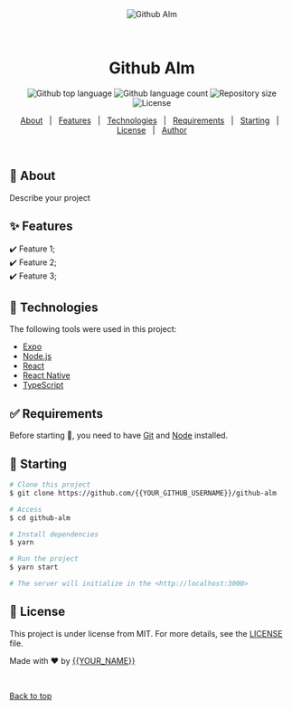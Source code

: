 <div align="center" id="top"> 
  <img src="./.github/app.gif" alt="Github Alm" />

  &#xa0;

  <!-- <a href="https://githubalm.netlify.app">Demo</a> -->
</div>

<h1 align="center">Github Alm</h1>

<p align="center">
  <img alt="Github top language" src="https://img.shields.io/github/languages/top/{{YOUR_GITHUB_USERNAME}}/github-alm?color=56BEB8">

  <img alt="Github language count" src="https://img.shields.io/github/languages/count/{{YOUR_GITHUB_USERNAME}}/github-alm?color=56BEB8">

  <img alt="Repository size" src="https://img.shields.io/github/repo-size/{{YOUR_GITHUB_USERNAME}}/github-alm?color=56BEB8">

  <img alt="License" src="https://img.shields.io/github/license/{{YOUR_GITHUB_USERNAME}}/github-alm?color=56BEB8">

  <!-- <img alt="Github issues" src="https://img.shields.io/github/issues/{{YOUR_GITHUB_USERNAME}}/github-alm?color=56BEB8" /> -->

  <!-- <img alt="Github forks" src="https://img.shields.io/github/forks/{{YOUR_GITHUB_USERNAME}}/github-alm?color=56BEB8" /> -->

  <!-- <img alt="Github stars" src="https://img.shields.io/github/stars/{{YOUR_GITHUB_USERNAME}}/github-alm?color=56BEB8" /> -->
</p>

<!-- Status -->

<!-- <h4 align="center"> 
	🚧  Github Alm 🚀 Under construction...  🚧
</h4> 

<hr> -->

<p align="center">
  <a href="#dart-about">About</a> &#xa0; | &#xa0; 
  <a href="#sparkles-features">Features</a> &#xa0; | &#xa0;
  <a href="#rocket-technologies">Technologies</a> &#xa0; | &#xa0;
  <a href="#white_check_mark-requirements">Requirements</a> &#xa0; | &#xa0;
  <a href="#checkered_flag-starting">Starting</a> &#xa0; | &#xa0;
  <a href="#memo-license">License</a> &#xa0; | &#xa0;
  <a href="https://github.com/{{YOUR_GITHUB_USERNAME}}" target="_blank">Author</a>
</p>

<br>

## :dart: About ##

Describe your project

## :sparkles: Features ##

:heavy_check_mark: Feature 1;\
:heavy_check_mark: Feature 2;\
:heavy_check_mark: Feature 3;

## :rocket: Technologies ##

The following tools were used in this project:

- [Expo](https://expo.io/)
- [Node.js](https://nodejs.org/en/)
- [React](https://pt-br.reactjs.org/)
- [React Native](https://reactnative.dev/)
- [TypeScript](https://www.typescriptlang.org/)

## :white_check_mark: Requirements ##

Before starting :checkered_flag:, you need to have [Git](https://git-scm.com) and [Node](https://nodejs.org/en/) installed.

## :checkered_flag: Starting ##

```bash
# Clone this project
$ git clone https://github.com/{{YOUR_GITHUB_USERNAME}}/github-alm

# Access
$ cd github-alm

# Install dependencies
$ yarn

# Run the project
$ yarn start

# The server will initialize in the <http://localhost:3000>
```

## :memo: License ##

This project is under license from MIT. For more details, see the [LICENSE](LICENSE.md) file.


Made with :heart: by <a href="https://github.com/{{YOUR_GITHUB_USERNAME}}" target="_blank">{{YOUR_NAME}}</a>

&#xa0;

<a href="#top">Back to top</a>
